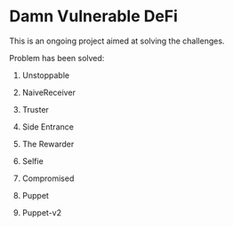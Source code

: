 # Damn Vulnerable DeFi

This is an ongoing project aimed at solving the challenges.

Problem has been solved:

1. Unstoppable

2. NaiveReceiver

3. Truster

4. Side Entrance

5. The Rewarder

6. Selfie

7. Compromised

8. Puppet

9. Puppet-v2

